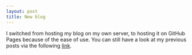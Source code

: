 ```yaml
---
layout: post
title: New blog
---
```


I switched from hosting my blog on my own server, to hosting it on GitHub Pages because of the ease of use. You can still have a look at my previous posts via the following [link](./blog/archives/index.html).
